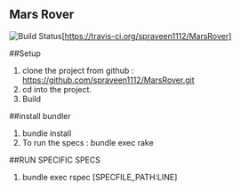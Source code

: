 ## Mars Rover

![Build Status](https://travis-ci.org/spraveen1112/MarsRover.svg)[https://travis-ci.org/spraveen1112/MarsRover]



##Setup

1. clone the project from github : https://github.com/spraveen1112/MarsRover.git
2. cd into the project.
3. Build

##install bundler

1. bundle install
2. To run the specs : bundle exec rake

##RUN SPECIFIC SPECS

1. bundle exec rspec [SPECFILE_PATH:LINE]
